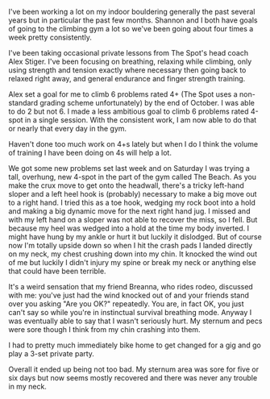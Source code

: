 I've been working a lot on my indoor bouldering generally the past several years but in particular the past few months. Shannon and I both have goals of going to the climbing gym a lot so we've been going about four times a week pretty consistently.

I've been taking occasional private lessons from The Spot's head coach Alex Stiger. I've been focusing on breathing, relaxing while climbing, only using strength and tension exactly where necessary then going back to relaxed right away, and general endurance and finger strength training.

Alex set a goal for me to climb 6 problems rated 4+ (The Spot uses a non-standard grading scheme unfortunately) by the end of October. I was able to do 2 but not 6. I made a less ambitious goal to climb 6 problems rated 4-spot in a single session. With the consistent work, I am now able to do that or nearly that every day in the gym.

Haven't done too much work on 4+s lately but when I do I think the volume of training I have been doing on 4s will help a lot.

We got some new problems set last week and on Saturday I was trying a tall, overhung, new 4-spot in the part of the gym called The Beach. As you make the crux move to get onto the headwall, there's a tricky left-hand sloper and a left heel hook is (probably) necessary to make a big move out to a right hand. I tried this as a toe hook, wedging my rock boot into a hold and making a big dynamic move for the next right hand jug. I missed and with my left hand on a sloper was not able to recover the miss, so I fell. But because my heel was wedged into a hold at the time my body inverted. I might have hung by my ankle or hurt it but luckily it dislodged. But of course now I'm totally upside down so when I hit the crash pads I landed directly on my neck, my chest crushing down into my chin. It knocked the wind out of me but luckily I didn't injury my spine or break my neck or anything else that could have been terrible.

It's a weird sensation that my friend Breanna, who rides rodeo, discussed with me: you've just had the wind knocked out of and your friends stand over you asking "Are you OK?" repeatedly. You are, in fact OK, you just can't say so while you're in instinctual survival breathing mode. Anyway I was eventually able to say that I wasn't seriously hurt. My sternum and pecs were sore though I think from my chin crashing into them.

I had to pretty much immediately bike home to get changed for a gig and go play a 3-set private party.

Overall it ended up being not too bad. My sternum area was sore for five or six days but now seems mostly recovered and there was never any trouble in my neck.
